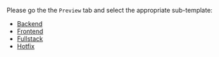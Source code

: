 Please go the the `Preview` tab and select the appropriate sub-template:

* [Backend](?expand=1&template=backend_template.md)
* [Frontend](?expand=1&template=frontend_template.md)
* [Fullstack](?expand=1&template=fullstack_template.md)
* [Hotfix](?expand=1&template=hotfix_template.md)